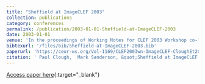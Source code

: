 ```yaml
---
title: "Sheffield at ImageCLEF 2003"
collection: publications
category: conferences
permalink: /publication/2003-01-01-Sheffield-at-ImageCLEF-2003
date: 2003-01-01
venue: 'In the proceedings of Working Notes for CLEF 2003 Workshop co-located with the 7th European Conference on Digital Libraries (ECDL 2003), Trondheim, Norway, August 21-22, 2003'
bibtexurl: '/files/bib/Sheffield-at-ImageCLEF-2003.bib'
paperurl: 'https://ceur-ws.org/Vol-1169/CLEF2003wn-ImageCLEF-CloughEt2003b.pdf'
citation: ' Paul Clough,  Mark Sanderson, &quot;Sheffield at ImageCLEF 2003.&quot; In the proceedings of Working Notes for CLEF 2003 Workshop co-located with the 7th European Conference on Digital Libraries (ECDL 2003), Trondheim, Norway, August 21-22, 2003, 2003.'
---
```

[Access paper here](https://ceur-ws.org/Vol-1169/CLEF2003wn-ImageCLEF-CloughEt2003b.pdf){:target="_blank"}
